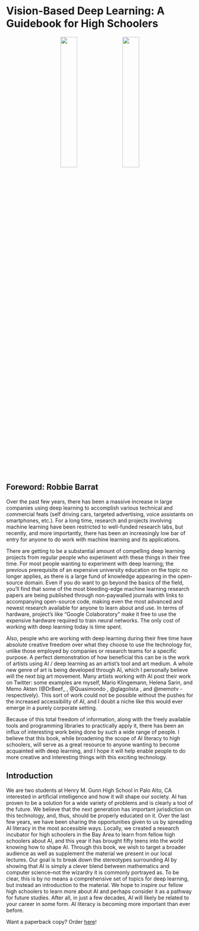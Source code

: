 # Vision-Based Deep Learning: A Guidebook for High Schoolers

<p align="center">
<img src="Front_cover.png" width="30%" height="30%"> &nbsp;&nbsp; <img src="Back_cover.png" width="30%" height="30%"> 
</p>

## Foreword: Robbie Barrat

Over the past few years, there has been a massive increase in large companies using deep learning to accomplish various technical and commercial feats (self driving cars, targeted advertising, voice assistants on smartphones, etc.). For a long time, research and projects involving machine learning have been restricted to well-funded research labs, but recently, and more importantly, there has been an increasingly low bar of entry for anyone to do work with machine learning and its applications.
 
There are getting to be a substantial amount of compelling deep learning projects from regular people who experiment with these things in their free time. For most people wanting to experiment with deep learning; the previous prerequisite of an expensive university education on the topic no longer applies, as there is a large fund of knowledge appearing in the open-source domain. Even if you do want to go beyond the basics of the field, you’ll find that some of the most bleeding-edge machine learning research papers are being published through non-paywalled journals with links to accompanying open-source code, making even the most advanced and newest research available for anyone to learn about and use. In terms of hardware, project’s like “Google Colaboratory” make it free to use the expensive hardware required to train neural networks. The only cost of working with deep learning today is time spent.

Also, people who are working with deep learning during their free time have absolute creative freedom over what they choose to use the technology for, unlike those employed by companies or research teams for a specific purpose. A perfect demonstration of how beneficial this can be is the work of artists using AI / deep learning as an artist’s tool and art medium. A whole new genre of art is being developed through AI, which I personally believe will the next big art movement. Many artists working with AI post their work on Twitter: some examples are myself, Mario Klingemann, Helena Sarin, and Memo Akten (@DrBeef_ , @Quasimondo , @glagolista , and @memotv - respectively). This sort of work could not be possible without the pushes for the increased accessibility of AI, and I doubt a niche like this would ever emerge in a purely corporate setting.

Because of this total freedom of information, along with the freely available tools and programming libraries to practically apply it, there has been an influx of interesting work being done by such a wide range of people. I believe that this book, while broadening the scope of AI literacy to high schoolers, will serve as a great resource to anyone wanting to become acquainted with deep learning, and I hope it will help enable people to do more creative and interesting things with this exciting technology.


## Introduction

We are two students at Henry M. Gunn High School in Palo Alto, CA interested in artificial intelligence and how it will shape our society. AI has proven to be a solution for a wide variety of problems and is clearly a tool of the future. We believe that the next generation has important jurisdiction on this technology, and, thus, should be properly educated on it. Over the last few years, we have been sharing the opportunities given to us by spreading AI literacy in the most accessible ways. Locally, we created a research incubator for high schoolers in the Bay Area to learn from fellow high schoolers about AI, and this year it has brought fifty teens into the world knowing how to shape AI. Through this book, we wish to target a broader audience as well as supplement the material we present in our local lectures. Our goal is to break down the stereotypes surrounding AI by showing that AI is simply a clever blend between mathematics and computer science–not the wizardry it is commonly portrayed as. To be clear, this is by no means a comprehensive set of topics for deep learning, but instead an introduction to the material. We hope to inspire our fellow high schoolers to learn more about AI and perhaps consider it as a pathway for future studies. After all, in just a few decades, AI will likely be related to your career in some form. AI literacy is becoming more important than ever before. 

Want a paperback copy? Order [here](https://amzn.to/2OiRzhk)!
